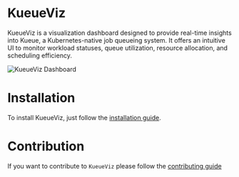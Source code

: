 # KueueViz 

KueueViz is a visualization dashboard designed to provide real-time insights into Kueue, a Kubernetes-native job queueing system. It offers an intuitive UI to monitor workload statuses, queue utilization, resource allocation, and scheduling efficiency.

![KueueViz Dashboard](../../assets/kueueviz.png)

# Installation
To install KueueViz, just follow the [installation guide](INSTALL.md).

# Contribution
If you want to contribute to `KueueViz` please follow the 
[contributing guide](CONTRIBUTING.md)


